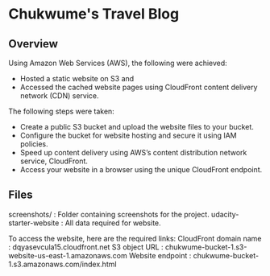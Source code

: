 # Chukwume's Travel Blog
## Overview
Using Amazon Web Services (AWS), the following were achieved:
- Hosted a static website on S3 and
- Accessed the cached website pages using CloudFront content delivery network (CDN) service.

The following steps were taken:
- Create a public S3 bucket and upload the website files to your bucket.
- Configure the bucket for website hosting and secure it using IAM policies.
- Speed up content delivery using AWS’s content distribution network service, CloudFront.
- Access your website in a browser using the unique CloudFront endpoint.

## Files
screenshots/ : Folder containing screenshots for the project.
udacity-starter-website : All data required for website.

To access the website, here are the required links:
CloudFront domain name : dqyasevcula15.cloudfront.net
S3 object URL : chukwume-bucket-1.s3-website-us-east-1.amazonaws.com
Website endpoint : chukwume-bucket-1.s3.amazonaws.com/index.html
